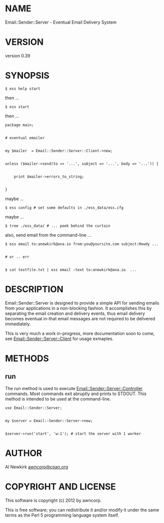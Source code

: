 # NAME

Email::Sender::Server - Eventual Email Delivery System

# VERSION

version 0.39

# SYNOPSIS

    $ ess help start

then ...

    $ ess start

then ...

    package main;
    

    # eventual emailer
    

    my $mailer  = Email::Sender::Server::Client->new;
    

    unless ($mailer->send(to => '...', subject => '...', body => '...')) {
        

        print $mailer->errors_to_string;
        

    }

maybe ...

    $ ess config # set some defaults in ./ess_data/ess.cfg

maybe ...

    $ tree ./ess_data/ # ... peek behind the curtain

also, send email from the command-line ...

    $ ess email to:anewkirk@ana.io from:you@yoursite.com subject:Howdy ...
    

    # or .. err
    

    $ cat textfile.txt | ess email :text to:anewkirk@ana.io  ...

# DESCRIPTION

Email::Sender::Server is designed to provide a simple API for sending
emails from your applications in a non-blocking fashion. It accomplishes this by
separating the email creation and delivery events, thus email delivery becomes
eventual in-that email messages are not required to be delivered immediately.

This is very much a work in-progress, more documentation soon to come, see
[Email::Sender::Server::Client](http://search.cpan.org/perldoc?Email::Sender::Server::Client) for usage exmaples.

# METHODS

## run

The run method is used to execute [Email::Sender::Server::Controller](http://search.cpan.org/perldoc?Email::Sender::Server::Controller) commands.
Most commands exit abruptly and prints to STDOUT. This method is intended to be
used at the command-line.

    use Email::Sender::Server;
    

    my $server = Email::Sender::Server->new;
    

    $server->run('start', 'w:1'); # start the server with 1 worker

# AUTHOR

Al Newkirk <awncorp@cpan.org>

# COPYRIGHT AND LICENSE

This software is copyright (c) 2012 by awncorp.

This is free software; you can redistribute it and/or modify it under
the same terms as the Perl 5 programming language system itself.